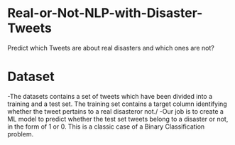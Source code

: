 # Real-or-Not-NLP-with-Disaster-Tweets
Predict which Tweets are about real disasters and which ones are not?
# Dataset
-The datasets contains a set of tweets which have been divided into a training and a test set. The training set contains a target column identifying whether the tweet pertains to a real disasteror not./
-Our job is to create a ML model to predict whether the test set tweets belong to a disaster or not, in the form of 1 or 0. This is a     classic case of a Binary Classification problem.
